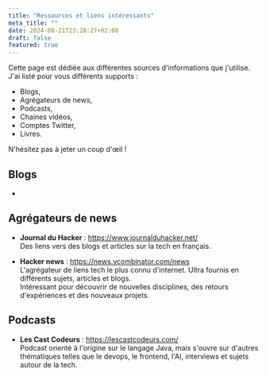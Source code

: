 ```yaml
---
title: "Ressources et liens intéressants"
meta_title: ""
date: 2024-08-21T23:28:27+02:00
draft: false
featured: true
---
```


Cette page est dédiée aux différentes sources d'informations que j'utilise.  
J'ai listé pour vous différents supports : 
* Blogs, 
* Agrégateurs de news,
* Podcasts,
* Chaines vidéos,
* Comptes Twitter,
* Livres.

N'hésitez pas à jeter un coup d'œil !


## Blogs 
* 

## Agrégateurs de news
* **Journal du Hacker** : https://www.journalduhacker.net/  
Des liens vers des blogs et articles sur la tech en français.

* **Hacker news** : https://news.ycombinator.com/news  
L'agrégateur de liens tech le plus connu d'internet. Ultra fournis en différents sujets, articles et blogs.  
Intéressant pour découvrir de nouvelles disciplines, des retours d'expériences et des nouveaux projets.

## Podcasts
* **Les Cast Codeurs** : https://lescastcodeurs.com/  
Podcast orienté à l'origine sur le langage Java, mais s'ouvre sur d'autres thématiques telles que le devops, le frontend, l'AI, interviews et sujets autour de la tech.